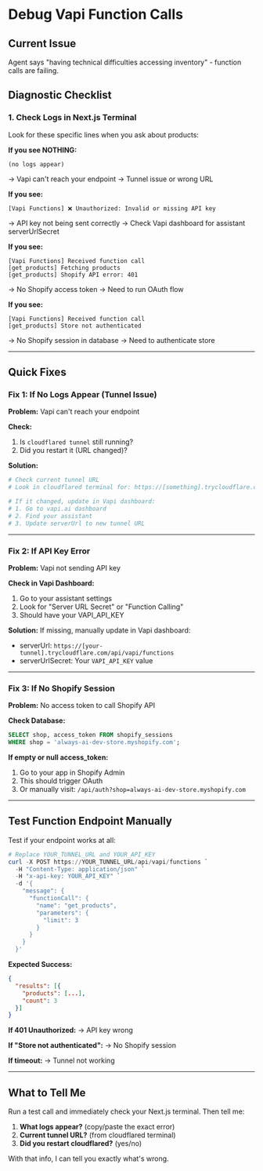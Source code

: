 # Debug Vapi Function Calls

## Current Issue
Agent says "having technical difficulties accessing inventory" - function calls are failing.

## Diagnostic Checklist

### 1. Check Logs in Next.js Terminal

Look for these specific lines when you ask about products:

**If you see NOTHING:**
```
(no logs appear)
```
→ Vapi can't reach your endpoint
→ Tunnel issue or wrong URL

**If you see:**
```
[Vapi Functions] ❌ Unauthorized: Invalid or missing API key
```
→ API key not being sent correctly
→ Check Vapi dashboard for assistant serverUrlSecret

**If you see:**
```
[Vapi Functions] Received function call
[get_products] Fetching products
[get_products] Shopify API error: 401
```
→ No Shopify access token
→ Need to run OAuth flow

**If you see:**
```
[Vapi Functions] Received function call
[get_products] Store not authenticated
```
→ No Shopify session in database
→ Need to authenticate store

---

## Quick Fixes

### Fix 1: If No Logs Appear (Tunnel Issue)

**Problem:** Vapi can't reach your endpoint

**Check:**
1. Is `cloudflared tunnel` still running?
2. Did you restart it (URL changed)?

**Solution:**
```powershell
# Check current tunnel URL
# Look in cloudflared terminal for: https://[something].trycloudflare.com

# If it changed, update in Vapi dashboard:
# 1. Go to vapi.ai dashboard
# 2. Find your assistant
# 3. Update serverUrl to new tunnel URL
```

---

### Fix 2: If API Key Error

**Problem:** Vapi not sending API key

**Check in Vapi Dashboard:**
1. Go to your assistant settings
2. Look for "Server URL Secret" or "Function Calling"
3. Should have your VAPI_API_KEY

**Solution:**
If missing, manually update in Vapi dashboard:
- serverUrl: `https://[your-tunnel].trycloudflare.com/api/vapi/functions`
- serverUrlSecret: Your `VAPI_API_KEY` value

---

### Fix 3: If No Shopify Session

**Problem:** No access token to call Shopify API

**Check Database:**
```sql
SELECT shop, access_token FROM shopify_sessions 
WHERE shop = 'always-ai-dev-store.myshopify.com';
```

**If empty or null access_token:**
1. Go to your app in Shopify Admin
2. This should trigger OAuth
3. Or manually visit: `/api/auth?shop=always-ai-dev-store.myshopify.com`

---

## Test Function Endpoint Manually

Test if your endpoint works at all:

```powershell
# Replace YOUR_TUNNEL_URL and YOUR_API_KEY
curl -X POST https://YOUR_TUNNEL_URL/api/vapi/functions `
  -H "Content-Type: application/json" `
  -H "x-api-key: YOUR_API_KEY" `
  -d '{
    "message": {
      "functionCall": {
        "name": "get_products",
        "parameters": {
          "limit": 3
        }
      }
    }
  }'
```

**Expected Success:**
```json
{
  "results": [{
    "products": [...],
    "count": 3
  }]
}
```

**If 401 Unauthorized:**
→ API key wrong

**If "Store not authenticated":**
→ No Shopify session

**If timeout:**
→ Tunnel not working

---

## What to Tell Me

Run a test call and immediately check your Next.js terminal. Then tell me:

1. **What logs appear?** (copy/paste the exact error)
2. **Current tunnel URL?** (from cloudflared terminal)
3. **Did you restart cloudflared?** (yes/no)

With that info, I can tell you exactly what's wrong.

